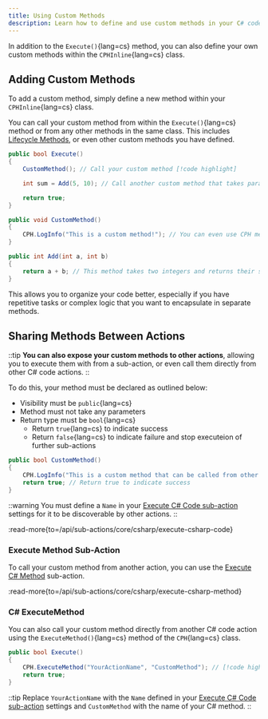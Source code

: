 ```yaml
---
title: Using Custom Methods
description: Learn how to define and use custom methods in your C# code actions
---
```


In addition to the `Execute()`{lang=cs} method, you can also define your own custom methods within the `CPHInline`{lang=cs} class.

## Adding Custom Methods

To add a custom method, simply define a new method within your `CPHInline`{lang=cs} class.

You can call your custom method from within the `Execute()`{lang=cs} method or from any other methods in the same class. This includes [Lifecycle Methods](/api/csharp/guide/lifecycle-methods), or even other custom methods you have defined.

```cs [Example.cs]
public bool Execute()
{
    CustomMethod(); // Call your custom method [!code highlight]

    int sum = Add(5, 10); // Call another custom method that takes parameters [!code highlight]

    return true;
}

public void CustomMethod()
{
    CPH.LogInfo("This is a custom method!"); // You can even use CPH methods here!
}

public int Add(int a, int b)
{
    return a + b; // This method takes two integers and returns their sum
}
```

This allows you to organize your code better, especially if you have repetitive tasks or complex logic that you want to encapsulate in separate methods.

## Sharing Methods Between Actions

::tip
**You can also expose your custom methods to other actions**, allowing you to execute them with from a sub-action, or even call them directly from other C# code actions.
::

To do this, your method must be declared as outlined below:
- Visibility must be `public`{lang=cs}
- Method must not take any parameters
- Return type must be `bool`{lang=cs}
  - Return `true`{lang=cs} to indicate success
  - Return `false`{lang=cs} to indicate failure and stop executeion of further sub-actions

```cs [Example.cs]
public bool CustomMethod()
{
    CPH.LogInfo("This is a custom method that can be called from other actions!");
    return true; // Return true to indicate success
}
```

::warning
You must define a `Name` in your [Execute C# Code sub-action](/api/sub-actions/core/csharp/execute-csharp-code) settings for it to be discoverable by other actions.
::

:read-more{to=/api/sub-actions/core/csharp/execute-csharp-code}

### Execute Method Sub-Action

To call your custom method from another action, you can use the [Execute C# Method](/api/sub-actions/core/csharp/execute-csharp-method) sub-action.

:read-more{to=/api/sub-actions/core/csharp/execute-csharp-method}

### C# ExecuteMethod

You can also call your custom method directly from another C# code action using the `ExecuteMethod()`{lang=cs} method of the `CPH`{lang=cs} class.

```cs [Example.cs]
public bool Execute()
{
    CPH.ExecuteMethod("YourActionName", "CustomMethod"); // [!code highlight]
    return true;
}
```

::tip
Replace `YourActionName` with the `Name` defined in your [Execute C# Code sub-action](/api/sub-actions/core/csharp/execute-csharp-code) settings and `CustomMethod` with the name of your C# method.
::